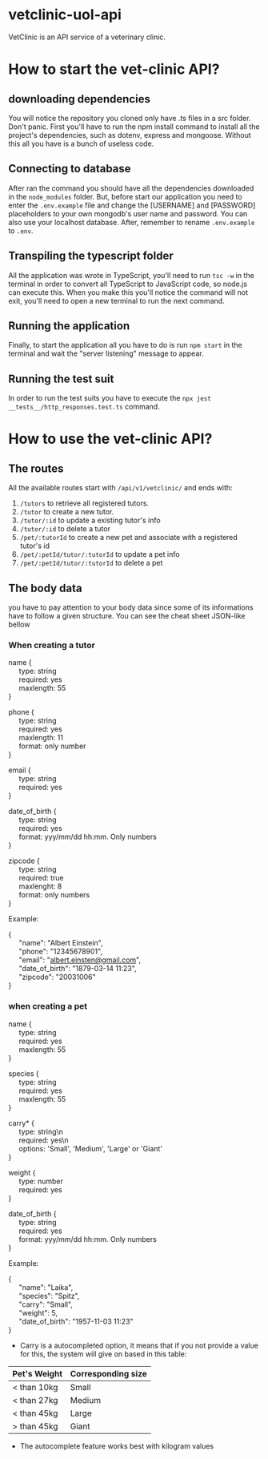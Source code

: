 # vetclinic-uol-api
VetClinic is an API service of a veterinary clinic.


# How to start the vet-clinic API?
## downloading dependencies
You will notice the repository you cloned only have .ts files in a src folder. Don't panic.
First you'll have to run the npm install command to install all the project's dependencies, such as dotenv, express and mongoose. Without this all you have is a bunch of useless code.

## Connecting to database
After ran the command you should have all the dependencies downloaded in the `node_modules` folder. But, before start our application you need to enter the `.env.example` file and change the [USERNAME] and [PASSWORD] placeholders to your own mongodb's user name and password. You can also use your localhost database. After, remember to rename `.env.example` to `.env`.

## Transpiling the typescript folder
All the application was wrote in TypeScript, you'll need to run `tsc -w` in the terminal in order to convert all TypeScript to JavaScript code, so node.js can execute this. When you make this you'll notice the command will not exit, you'll need to open a new terminal to run the next command.

## Running the application
Finally, to start the application all you have to do is run `npm start` in the terminal and wait the "server listening" message to appear.

## Running the test suit
In order to run the test suits you have to execute the `npx jest __tests__/http_responses.test.ts` command.

# How to use the vet-clinic API?

## The routes
All the available routes start with `/api/v1/vetclinic/` and ends with:
1. `/tutors` to retrieve all registered tutors.
2. `/tutor` to create a new tutor.
3. `/tutor/:id` to update a existing tutor's info
4. `/tutor/:id` to delete a tutor
5. `/pet/:tutorId` to create a new pet and associate with a registered tutor's id
6. `/pet/:petId/tutor/:tutorId` to update a pet info
7. `/pet/:petId/tutor/:tutorId` to delete a pet

## The body data
you have to pay attention to your body data since some of its informations have to follow a given structure. You can see the cheat sheet JSON-like bellow

### When creating a tutor

name {<br>
  &ensp;&emsp;type: string<br>
  &ensp;&emsp;required: yes<br>
  &ensp;&emsp;maxlength: 55<br>
}

phone {<br>
  &ensp;&emsp;type: string<br>
  &ensp;&emsp;required: yes<br>
  &ensp;&emsp;maxlength: 11<br>
  &ensp;&emsp;format: only number<br>
}

email {<br>
  &ensp;&emsp;type: string<br>
  &ensp;&emsp;required: yes<br>
}

date_of_birth {<br>
  &ensp;&emsp;type: string<br>
  &ensp;&emsp;required: yes<br>
  &ensp;&emsp;format: yyy/mm/dd hh:mm. Only numbers<br>
}

zipcode {<br>
  &ensp;&emsp;type: string<br>
  &ensp;&emsp;required: true<br>
  &ensp;&emsp;maxlenght: 8<br>
  &ensp;&emsp;format: only numbers<br>
}

Example:

{<br>
    &ensp;&emsp;"name": "Albert Einstein",<br>
    &ensp;&emsp;"phone": "12345678901",<br>
    &ensp;&emsp;"email": "albert.einsten@gmail.com",<br>
    &ensp;&emsp;"date_of_birth": "1879-03-14 11:23",<br>
    &ensp;&emsp;"zipcode": "20031006"<br>
}

### when creating a pet


name {<br>
  &ensp;&emsp;type: string<br>
  &ensp;&emsp;required: yes<br>
  &ensp;&emsp;maxlength: 55<br>
}

species {<br>
  &ensp;&emsp;type: string<br>
  &ensp;&emsp;required: yes<br>
  &ensp;&emsp;maxlength: 55<br>
}

carry* {<br>
  &ensp;&emsp;type: string\n<br>
  &ensp;&emsp;required: yes\n<br>
  &ensp;&emsp;options: 'Small', 'Medium', 'Large' or 'Giant'  <br>
}

weight {<br>
  &ensp;&emsp;type: number<br>
  &ensp;&emsp;required: yes<br>
}

date_of_birth { <br>
  &ensp;&emsp;type: string <br>
  &ensp;&emsp;required: yes<br>
  &ensp;&emsp;format: yyy/mm/dd hh:mm. Only numbers<br>
}

Example:

{ <br>
    &ensp;&emsp;"name": "Laika", <br>
    &ensp;&emsp;"species": "Spitz", <br>
    &ensp;&emsp;"carry": "Small", <br>
    &ensp;&emsp;"weight": 5, <br>
    &ensp;&emsp;"date_of_birth": "1957-11-03 11:23" <br>
}

* Carry is a autocompleted option, it means that if you not provide a value for this, the system will give on based in this table:

| Pet's Weight  | Corresponding size |
| ------------- | ------------------ |
| < than 10kg   |        Small       |
| < than 27kg   |       Medium       |
| < than 45kg   |        Large       |
| > than 45kg   |       Giant        |


* The autocomplete feature works best with kilogram values

